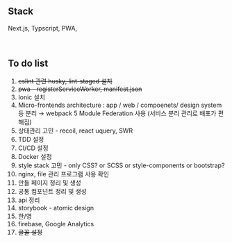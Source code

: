 ## Stack

Next.js, Typscript, PWA,

<br/>

## To do list

1. ~~eslint 관련 husky, lint-staged 설치~~
2. ~~pwa - registerServiceWorker, manifest.json~~
3. Ionic 설치
4. Micro-frontends architecture : app / web / compoenets/ design system 등 분리 → webpack 5 Module Federation 사용 (서비스 분리 관리로 배포가 편해짐)
5. 상태관리 고민 - recoil, react uquery, SWR
6. TDD 설정
7. CI/CD 설정
8. Docker 설정
9. style stack 고민 - only CSS? or SCSS or style-components or bootstrap?
10. nginx, file 관리 프로그램 사용 확인
11. 만들 페이지 정리 및 생성
12. 공통 컴포넌트 정리 및 생성
13. api 정리
14. storybook - atomic design
15. 한/영
16. firebase, Google Analytics
17. ~~글꼴 설정~~
